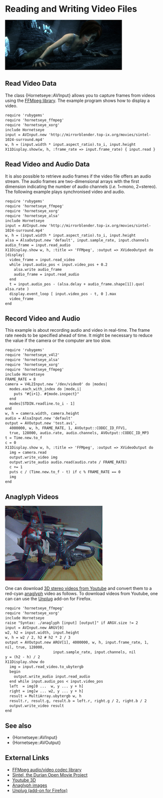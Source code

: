 Reading and Writing Video Files
===============================

![Read video files](images/sintel.jpg)

Read Video Data
----------------

The class {Hornetseye::AVInput} allows you to capture frames from videos using the [FFMpeg library](http://www.ffmpeg.org/). The example program shows how to display a video.

    require 'rubygems'
    require 'hornetseye_ffmpeg'
    require 'hornetseye_xorg'
    include Hornetseye
    input = AVInput.new 'http://mirrorblender.top-ix.org/movies/sintel-1024-surround.mp4'
    w, h = (input.width * input.aspect_ratio).to_i, input.height
    X11Display.show(w, h, :frame_rate => input.frame_rate) { input.read }

Read Video and Audio Data
-------------------------

It is also possible to retrieve audio frames if the video file offers an audio stream. The audio frames are two-dimensional arrays with the first dimension indicating the number of audio channels (*i.e.* 1=mono, 2=stereo). The following example plays synchronised video and audio.

    require 'rubygems'
    require 'hornetseye_ffmpeg'
    require 'hornetseye_xorg'
    require 'hornetseye_alsa'
    include Hornetseye
    input = AVInput.new 'http://mirrorblender.top-ix.org/movies/sintel-1024-surround.mp4'
    w, h = (input.width * input.aspect_ratio).to_i, input.height
    alsa = AlsaOutput.new 'default', input.sample_rate, input.channels
    audio_frame = input.read_audio
    X11Display.show w, h, :title => 'FFMpeg', :output => XVideoOutput do |display|
      video_frame = input.read_video
      while input.audio_pos < input.video_pos + 0.2
        alsa.write audio_frame
        audio_frame = input.read_audio
      end
      t = input.audio_pos - (alsa.delay + audio_frame.shape[1]).quo( alsa.rate )
      display.event_loop [ input.video_pos - t, 0 ].max
      video_frame
    end

Record Video and Audio
----------------------

This example is about recording audio and video in real-time. The frame rate needs to be specified ahead of time. It might be necessary to reduce the value if the camera or the computer are too slow.

    require 'rubygems'
    require 'hornetseye_v4l2'
    require 'hornetseye_alsa'
    require 'hornetseye_xorg'
    require 'hornetseye_ffmpeg'
    include Hornetseye
    FRAME_RATE = 8
    camera = V4L2Input.new '/dev/video0' do |modes|
      modes.each_with_index do |mode,i|
        puts "#{i+1}. #{mode.inspect}"
      end
      modes[STDIN.readline.to_i - 1]
    end
    w, h = camera.width, camera.height
    audio = AlsaInput.new 'default'
    output = AVOutput.new 'test.avi',
      4000000, w, h, FRAME_RATE, 1, AVOutput::CODEC_ID_FFV1,
      true, 128000, audio.rate, audio.channels, AVOutput::CODEC_ID_MP3
    t = Time.new.to_f
    c = 0
    X11Display.show w, h, :title => 'FFMpeg', :output => XVideoOutput do
      img = camera.read
      output.write_video img
      output.write_audio audio.read(audio.rate / FRAME_RATE)
      c += 1
      puts c / (Time.new.to_f - t) if c % FRAME_RATE == 0
      img
    end

Anaglyph Videos
---------------

![Convert 3D to anaglyph video](images/anaglyph.jpg)

One can download [3D stereo videos from Youtube](http://www.youtube.com/3d) and convert them to a red-cyan [anaglyph](http://en.wikipedia.org/wiki/Anaglyph_image) video as follows. To download videos from Youtube, one can can use the [Unplug](https://addons.mozilla.org/firefox/addon/unplug/) add-on for Firefox.

    require 'hornetseye_ffmpeg'
    require 'hornetseye_xorg'
    include Hornetseye
    raise "Syntax: ./anaglyph [input] [output]" if ARGV.size != 2
    input = AVInput.new ARGV[0]
    w2, h2 = input.width, input.height
    w, h = w2 / 2, h2 # h2 * 2 / 3
    output = AVOutput.new ARGV[1], 4000000, w, h, input.frame_rate, 1, nil, true, 128000,
                          input.sample_rate, input.channels, nil
    y = (h2 - h) / 2
    X11Display.show do
      img = input.read_video.to_ubytergb
      begin
        output.write_audio input.read_audio
      end while input.audio_pos < input.video_pos
      left  = img[0 ...  w, y ... y + h]
      right = img[w ... w2, y ... y + h]
      result = MultiArray.ubytergb w, h
      result.r, result.g, result.b = left.r, right.g / 2, right.b / 2
      output.write_video result
    end

See also
--------

* {Hornetseye::AVInput}
* {Hornetseye::AVOutput}

External Links
--------------

* [FFMpeg audio/video codec library](http://www.ffmpeg.org/)
* [Sintel, the Durian Open Movie Project](http://sintel.org/)
* [Youtube 3D](http://www.youtube.com/3d)
* [Anaglyph images](http://en.wikipedia.org/wiki/Anaglyph_image)
* [Unplug (add-on for Firefox)](https://addons.mozilla.org/firefox/addon/unplug/)

